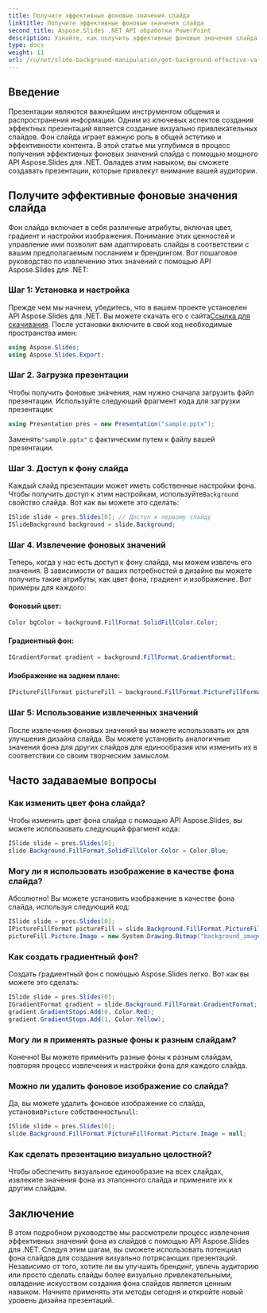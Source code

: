 ```yaml
---
title: Получите эффективные фоновые значения слайда
linktitle: Получите эффективные фоновые значения слайда
second_title: Aspose.Slides .NET API обработки PowerPoint
description: Узнайте, как получить эффективные фоновые значения слайда с помощью API Aspose.Slides для .NET. Улучшите дизайн своей презентации с помощью этого пошагового руководства.
type: docs
weight: 11
url: /ru/net/slide-background-manipulation/get-background-effective-values/
---
```


## Введение

Презентации являются важнейшим инструментом общения и распространения информации. Одним из ключевых аспектов создания эффектных презентаций является создание визуально привлекательных слайдов. Фон слайда играет важную роль в общей эстетике и эффективности контента. В этой статье мы углубимся в процесс получения эффективных фоновых значений слайда с помощью мощного API Aspose.Slides для .NET. Овладев этим навыком, вы сможете создавать презентации, которые привлекут внимание вашей аудитории.

## Получите эффективные фоновые значения слайда

Фон слайда включает в себя различные атрибуты, включая цвет, градиент и настройки изображения. Понимание этих ценностей и управление ими позволит вам адаптировать слайды в соответствии с вашим предполагаемым посланием и брендингом. Вот пошаговое руководство по извлечению этих значений с помощью API Aspose.Slides для .NET:

### Шаг 1: Установка и настройка

 Прежде чем мы начнем, убедитесь, что в вашем проекте установлен API Aspose.Slides для .NET. Вы можете скачать его с сайта[Ссылка для скачивания](https://releases.aspose.com/slides/net/). После установки включите в свой код необходимые пространства имен:

```csharp
using Aspose.Slides;
using Aspose.Slides.Export;
```

### Шаг 2. Загрузка презентации

Чтобы получить фоновые значения, нам нужно сначала загрузить файл презентации. Используйте следующий фрагмент кода для загрузки презентации:

```csharp
using Presentation pres = new Presentation("sample.pptx");
```

 Заменять`"sample.pptx"` с фактическим путем к файлу вашей презентации.

### Шаг 3. Доступ к фону слайда

 Каждый слайд презентации может иметь собственные настройки фона. Чтобы получить доступ к этим настройкам, используйте`Background` свойство слайда. Вот как вы можете это сделать:

```csharp
ISlide slide = pres.Slides[0]; // Доступ к первому слайду
ISlideBackground background = slide.Background;
```

### Шаг 4. Извлечение фоновых значений

Теперь, когда у нас есть доступ к фону слайда, мы можем извлечь его значения. В зависимости от ваших потребностей в дизайне вы можете получить такие атрибуты, как цвет фона, градиент и изображение. Вот примеры для каждого:

#### Фоновый цвет:

```csharp
Color bgColor = background.FillFormat.SolidFillColor.Color;
```

#### Градиентный фон:

```csharp
IGradientFormat gradient = background.FillFormat.GradientFormat;
```

#### Изображение на заднем плане:

```csharp
IPictureFillFormat pictureFill = background.FillFormat.PictureFillFormat;
```

### Шаг 5: Использование извлеченных значений

После извлечения фоновых значений вы можете использовать их для улучшения дизайна слайда. Вы можете установить аналогичные значения фона для других слайдов для единообразия или изменить их в соответствии со своим творческим замыслом.

## Часто задаваемые вопросы

### Как изменить цвет фона слайда?

Чтобы изменить цвет фона слайда с помощью API Aspose.Slides, вы можете использовать следующий фрагмент кода:

```csharp
ISlide slide = pres.Slides[0];
slide.Background.FillFormat.SolidFillColor.Color = Color.Blue;
```

### Могу ли я использовать изображение в качестве фона слайда?

Абсолютно! Вы можете установить изображение в качестве фона слайда, используя следующий код:

```csharp
ISlide slide = pres.Slides[0];
IPictureFillFormat pictureFill = slide.Background.FillFormat.PictureFillFormat;
pictureFill.Picture.Image = new System.Drawing.Bitmap("background_image.jpg");
```

### Как создать градиентный фон?

Создать градиентный фон с помощью Aspose.Slides легко. Вот как вы можете это сделать:

```csharp
ISlide slide = pres.Slides[0];
IGradientFormat gradient = slide.Background.FillFormat.GradientFormat;
gradient.GradientStops.Add(0, Color.Red);
gradient.GradientStops.Add(1, Color.Yellow);
```

### Могу ли я применять разные фоны к разным слайдам?

Конечно! Вы можете применить разные фоны к разным слайдам, повторяя процесс извлечения и настройки фона для каждого слайда.

### Можно ли удалить фоновое изображение со слайда?

 Да, вы можете удалить фоновое изображение со слайда, установив`Picture` собственность`null`:

```csharp
ISlide slide = pres.Slides[0];
slide.Background.FillFormat.PictureFillFormat.Picture.Image = null;
```

### Как сделать презентацию визуально целостной?

Чтобы обеспечить визуальное единообразие на всех слайдах, извлеките значения фона из эталонного слайда и примените их к другим слайдам.

## Заключение

В этом подробном руководстве мы рассмотрели процесс извлечения эффективных значений фона из слайдов с помощью API Aspose.Slides для .NET. Следуя этим шагам, вы сможете использовать потенциал фона слайдов для создания визуально потрясающих презентаций. Независимо от того, хотите ли вы улучшить брендинг, увлечь аудиторию или просто сделать слайды более визуально привлекательными, овладение искусством создания фона слайдов является ценным навыком. Начните применять эти методы сегодня и откройте новый уровень дизайна презентаций.